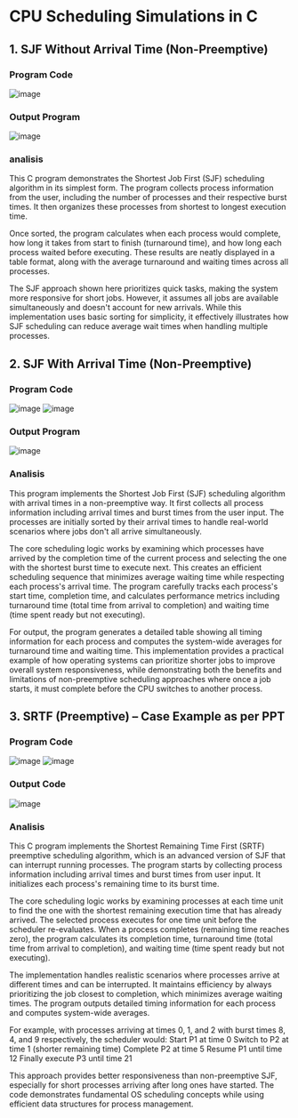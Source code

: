 # CPU Scheduling Simulations in C

## 1. SJF Without Arrival Time (Non-Preemptive)
### Program Code
![image](https://github.com/user-attachments/assets/6763ac4f-73ec-4c51-acac-21c4f322ce76)

### Output Program
![image](https://github.com/user-attachments/assets/1f925e7c-ad0b-409e-aac7-330cc2f30801)
### analisis
This C program demonstrates the Shortest Job First (SJF) scheduling algorithm in its simplest form. The program collects process information from the user, including the number of processes and their respective burst times. It then organizes these processes from shortest to longest execution time.

Once sorted, the program calculates when each process would complete, how long it takes from start to finish (turnaround time), and how long each process waited before executing. These results are neatly displayed in a table format, along with the average turnaround and waiting times across all processes.

The SJF approach shown here prioritizes quick tasks, making the system more responsive for short jobs. However, it assumes all jobs are available simultaneously and doesn't account for new arrivals. While this implementation uses basic sorting for simplicity, it effectively illustrates how SJF scheduling can reduce average wait times when handling multiple processes.

## 2. SJF With Arrival Time (Non-Preemptive)
### Program Code
![image](https://github.com/user-attachments/assets/18454cd3-519e-4766-b663-d5357a815d1f)
![image](https://github.com/user-attachments/assets/68295897-2e33-49d4-8def-9763931e7b05)
### Output Program
![image](https://github.com/user-attachments/assets/2b058283-6cc9-42f1-a5c6-a13edb9984a1)
### Analisis
This program implements the Shortest Job First (SJF) scheduling algorithm with arrival times in a non-preemptive way. It first collects all process information including arrival times and burst times from the user input. The processes are initially sorted by their arrival times to handle real-world scenarios where jobs don't all arrive simultaneously.

The core scheduling logic works by examining which processes have arrived by the completion time of the current process and selecting the one with the shortest burst time to execute next. This creates an efficient scheduling sequence that minimizes average waiting time while respecting each process's arrival time. The program carefully tracks each process's start time, completion time, and calculates performance metrics including turnaround time (total time from arrival to completion) and waiting time (time spent ready but not executing).

For output, the program generates a detailed table showing all timing information for each process and computes the system-wide averages for turnaround time and waiting time. This implementation provides a practical example of how operating systems can prioritize shorter jobs to improve overall system responsiveness, while demonstrating both the benefits and limitations of non-preemptive scheduling approaches where once a job starts, it must complete before the CPU switches to another process.

## 3. SRTF (Preemptive) – Case Example as per PPT
### Program Code
![image](https://github.com/user-attachments/assets/72ff1e8b-838e-43e1-ba76-bf9cc34b7aa8)
![image](https://github.com/user-attachments/assets/5a9f27af-d4a2-42fa-8fc1-5dea58cfca87)
### Output Code
![image](https://github.com/user-attachments/assets/8b5d5729-787a-4144-b9e0-12c2e70c960b)
### Analisis
This C program implements the Shortest Remaining Time First (SRTF) preemptive scheduling algorithm, which is an advanced version of SJF that can interrupt running processes. The program starts by collecting process information including arrival times and burst times from user input. It initializes each process's remaining time to its burst time.

The core scheduling logic works by examining processes at each time unit to find the one with the shortest remaining execution time that has already arrived. The selected process executes for one time unit before the scheduler re-evaluates. When a process completes (remaining time reaches zero), the program calculates its completion time, turnaround time (total time from arrival to completion), and waiting time (time spent ready but not executing).

The implementation handles realistic scenarios where processes arrive at different times and can be interrupted. It maintains efficiency by always prioritizing the job closest to completion, which minimizes average waiting times. The program outputs detailed timing information for each process and computes system-wide averages.

For example, with processes arriving at times 0, 1, and 2 with burst times 8, 4, and 9 respectively, the scheduler would:
    Start P1 at time 0
    Switch to P2 at time 1 (shorter remaining time)
    Complete P2 at time 5
    Resume P1 until time 12
    Finally execute P3 until time 21

This approach provides better responsiveness than non-preemptive SJF, especially for short processes arriving after long ones have started. The code demonstrates fundamental OS scheduling concepts while using efficient data structures for process management.


